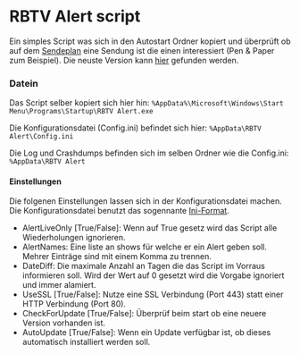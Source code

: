 # RBTV Alert script

Ein simples Script was sich in den Autostart Ordner kopiert und überprüft ob auf dem [Sendeplan](https://www.rocketbeans.tv/wochenplan/) eine Sendung ist die einen interessiert (Pen & Paper zum Beispiel). Die neuste Version kann [hier](https://www.github.com/CppAndre/RBTV-Alert/releases/latest) gefunden werden.

### Datein

Das Script selber kopiert sich hier hin: `%AppData%\Microsoft\Windows\Start Menu\Programs\Startup\RBTV Alert.exe`

Die Konfigurationsdatei (Config.ini) befindet sich hier: `%AppData\RBTV Alert\Config.ini`

Die Log und Crashdumps befinden sich im selben Ordner wie die Config.ini: `%AppData\RBTV Alert`

#### Einstellungen

Die folgenen Einstellungen lassen sich in der Konfigurationsdatei machen.
Die Konfigurationsdatei benutzt das sogennante [Ini-Format](https://de.wikipedia.org/wiki/Initialisierungsdatei#Aufbau).

* AlertLiveOnly [True/False]: Wenn auf True gesetz wird das Script alle Wiederholungen ignorieren.
* AlertNames: Eine liste an shows für welche er ein Alert geben soll. Mehrer Einträge sind mit einem Komma zu trennen.
* DateDiff: Die maximale Anzahl an Tagen die das Script im Vorraus informieren soll. Wird der Wert auf 0 gesetzt wird die Vorgabe ignoriert und immer alamiert.
* UseSSL [True/False]: Nutze eine SSL Verbindung (Port 443) statt einer HTTP Verbindung (Port 80).
* CheckForUpdate [True/False]: Überprüf beim start ob eine neuere Version vorhanden ist.
* AutoUpdate [True/False]: Wenn ein Update verfügbar ist, ob dieses automatisch installiert werden soll.

